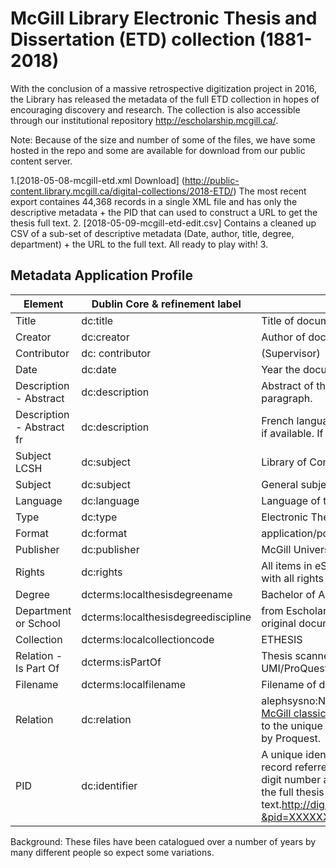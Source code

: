 # McGill Library Electronic Thesis and Dissertation (ETD) collection (1881-2018)

With the conclusion of a massive retrospective digitization project in 2016, the Library has released the metadata of the full ETD collection in hopes of encouraging discovery and research. The collection is also accessible through our institutional repository http://escholarship.mcgill.ca/.

Note: Because of the size and number of some of the files, we have some hosted in the repo and some are available for download from our public content server. 

1.[2018-05-08-mcgill-etd.xml Download] (http://public-content.library.mcgill.ca/digital-collections/2018-ETD/) The most recent export containes 44,368 records in a single XML file and has only the descriptive metadata + the PID that can used to construct a URL to get the thesis full text. 
2. [2018-05-09-mcgill-etd-edit.csv] Contains a cleaned up CSV of a sub-set of descriptive metadata (Date, author, title, degree, department) + the URL to the full text. All ready to play with!
3.


## Metadata Application Profile 

| Element	| Dublin Core & refinement label	| Document Information | 
|--------| ------------------------------- | -------------------- |
Title	 | dc:title	| Title of document
Creator |	dc:creator	|Author of document
Contributor	|dc: contributor	|(Supervisor)
Date	|dc:date	| Year the document was created. YYYY
Description - Abstract	|dc:description	| Abstract of the thesis if available otherwise the introductory paragraph.
Description - Abstract fr	|dc:description	|French language version of abstract or introductory paragraph if available. If it is not available delete the field.
Subject LCSH	|dc:subject	|Library of Congress Subject Heading
Subject |	dc:subject	|General subject keywords
Language	|dc:language	|Language of the document ie: en or fr
Type|	dc:type	|Electronic Thesis or Dissertation
Format|	dc:format	 |application/pdf
Publisher	|dc:publisher	|McGill University
Rights|	dc:rights	|All items in eScholarship@McGill are protected by copyright with all rights reserved unless otherwise indicated.
Degree	|dcterms:localthesisdegreename	|Bachelor of Arts. Doctor of Philosophy.
Department or School	|dcterms:localthesisdegreediscipline |from  Escholarship subject listing	Department as listed in the original document ie: Department of History
Collection|	dcterms:localcollectioncode	|ETHESIS
Relation - Is Part Of|	dcterms:isPartOf	|Thesis scanned by McGill Library OR Theses scanned by UMI/ProQuest OR Electronically-submitted theses.
Filename	|dcterms:localfilename	|Filename of document 
Relation	|dc:relation	| alephsysno:NNNNNNNNN referes to a unique identifer in the [McGill classic catalogue.](https://catalogue.mcgill.ca/F/).  proquestno: AAAAAAAAAA referes to the unique identifer given to thesese microfilmed or scanned by Proquest. 
PID |dc:identifier | A unique identifier from the institutional repository and on the record referred to as the PID. The PID should always be a 6 digit number and can be used to create a URL to the PDF file of the full thesis text.http://digitool.library.mcgill.ca/webclient/DeliveryManager?&pid=XXXXXX

Background: These files have been catalogued over a number of years by many different people so expect some variations. 
